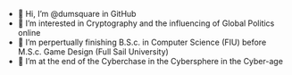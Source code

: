 - 👋 Hi, I’m @dumsquare in GitHub 
- 👀 I’m interested in Cryptography and the influencing of Global Politics online
- 🌱 I’m perpertually finishing B.S.c. in Computer Science (FIU) before M.S.c. Game Design (Full Sail University)
- 💞️ I’m at the end of the Cyberchase in the Cybersphere in the Cyber-age 

<!---
dumsquare/dumsquare is a ✨ special ✨ repository because its `README.md` (this file) appears on your GitHub profile.
You can click the Preview link to take a look at your changes.
--->
